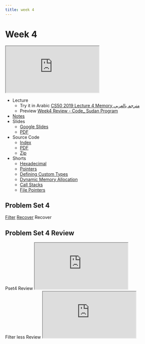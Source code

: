 ```yaml
---
title: week 4
---
```


# Week 4

<iframe src="https://youtu.be/NKTfNv2T0FE"></iframe>


- Lecture
  - Try it in Arabic
    [CS50 2019 Lecture 4 Memory مترجم بالعربي](https://www.youtube.com/embed/hI67W_nFjxw)
  - Preview
     [Week4 Review - Code_ Sudan Program](https://www.youtube.com/embed/rNWRKQKPN4U)
- [Notes](https://cs50.harvard.edu/x/2020/notes/4/)
- Slides
  - <a href="https://docs.google.com/presentation/d/15retFlVW_bH8MqEQHlcDQiFemMcRGUpHWn7VWQ4ftaE/edit?usp=sharing">Google Slides</a>
  - <a href="https://cdn.cs50.net/2019/fall/lectures/4/lecture4.pdf">PDF</a>
- Source Code
  - <a href="https://cdn.cs50.net/2019/fall/lectures/4/src4/">Index</a>
  - <a href="https://cdn.cs50.net/2019/fall/lectures/4/src4.pdf">PDF</a>
  - <a href="https://cdn.cs50.net/2019/fall/lectures/4/src4.zip">Zip</a>
- Shorts
  - <a href="https://www.youtube.com/watch?v=u_atXp-NF6w" savefrom_lm_index="0" savefrom_lm="1">Hexadecimal</a>
  - <a href="https://www.youtube.com/watch?v=XISnO2YhnsY" savefrom_lm_index="0" savefrom_lm="1">Pointers</a>
  - <a href="https://www.youtube.com/watch?v=crxfzK3Oc9M" savefrom_lm_index="0" savefrom_lm="1">Defining Custom Types</a>
  - <a href="https://www.youtube.com/watch?v=xa4ugmMDhiE" savefrom_lm_index="0" savefrom_lm="1">Dynamic Memory Allocation</a>
  - <a href="https://www.youtube.com/watch?v=aCPkszeKRa4" savefrom_lm_index="0" savefrom_lm="1">Call Stacks</a>
  - <a href="https://www.youtube.com/watch?v=bOF-SpEAYgk" savefrom_lm_index="0" savefrom_lm="1">File Pointers</a>
## Problem Set 4

[Filter](https://lab.cs50.io/code-sudan/labs/main/pset4/Filter/)
[Recover](https://lab.cs50.io/code-sudan/labs/main/pset4/Recover/)
Recover
## Problem Set 4 Review 
<div class="box" >Pset4  Review  <iframe src="https://www.youtube.com/embed/t6kxdGiH1Ys"></iframe></div>
<div class="box" >Filter less  Review  <iframe src="https://www.youtube.com/embed/WTKXLRzXIfE"></iframe></div>

